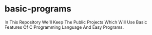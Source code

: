 # basic-programs
In This Repository We'll Keep The Public Projects Which Will Use Basic Features Of C Programming Language And Easy Programs.
